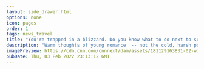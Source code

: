 ```yaml
---
layout: side_drawer.html
options: none
icon: pages
order: 1
tags: news_travel
title: "You're trapped in a blizzard. Do you know what to do next to survive?"
description: "Warm thoughts of young romance  -- not the cold, harsh possibilities of a Midwestern road trip in winter -- were on Dawn O'Hair's mind as she left Chicago for Indianapolis to see her boyfriend."
imagePreview: https://cdn.cnn.com/cnnnext/dam/assets/181129163831-02-winter-weather-survival-video-synd-2.jpg
pubDate: Thu, 03 Feb 2022 23:13:12 GMT
---
```

